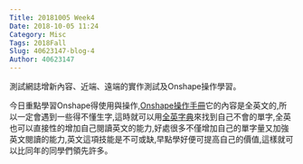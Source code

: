 ```yaml
---
Title: 20181005 Week4 
Date: 2018-10-05 11:24
Category: Misc
Tags: 2018Fall
Slug: 40623147-blog-4
Author: 40623147
---
```


<!-- PELICAN_END_SUMMARY -->

測試網誌增新內容、近端、遠端的實作測試及Onshape操作學習。


今日重點學習Onshape得使用與操作,[Onshape操作手冊](http://mde.tw/cadp2018/content/OnshapeWeek%201.html)它的內容是全英文的,所以一定會遇到一些得不懂生字,這時就可以用[全英字典](https://www.merriam-webster.com/)來找到自己不會的單字,全英也可以直接性的增加自己閱讀英文的能力,好處很多不僅增加自己的單字量又加強英文閱讀的能力,英文這項技能是不可或缺,早點學好便可提高自己的價值,這樣就可以比同年的同學們領先許多。
